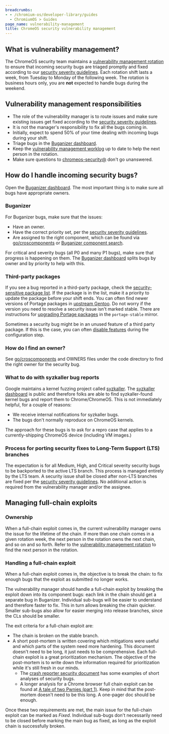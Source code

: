 ```yaml
---
breadcrumbs:
- - /chromium-os/developer-library/guides
  - ChromiumOS > Guides
page_name: vulnerability-management
title: ChromeOS security vulnerability management
---
```


## What is vulnerability management?

The ChromeOS security team maintains a [vulnerability management rotation] to
ensure that incoming security bugs are triaged promptly and fixed according to
our [security severity guidelines]. Each rotation shift lasts a week, from
Tuesday to Monday of the following week. The rotation is business hours only,
you are **not** expected to handle bugs during the weekend.

## Vulnerability management responsibilities

*   The role of the vulnerability manager is to route issues and make sure
    existing issues get fixed according to the [security severity guidelines].
*   It is not the manager's responsibility to fix all the bugs coming in.
*   Initially, expect to spend 50% of your time dealing with incoming bugs
    during your shift.
*   Triage bugs in the [Buganizer dashboard].
*   Keep the [vulnerability management worklog] up to date to help the next
    person in the rotation.
*   Make sure questions to [chromeos-security@] don't go unanswered.

## How do I handle incoming security bugs?

Open the [Buganizer dashboard]. The most important thing is to make sure all
bugs have appropriate owners.

### Buganizer

For Buganizer bugs, make sure that the issues:

*   Have an owner.
*   Have the correct priority set, per the [security severity guidelines].
*   Are assigned to the right component, which can be found via
    [go/croscomponents] or [Buganizer component search].

For critical and severity bugs (all P0 and many P1 bugs), make sure that
progress is happening on them. The [Buganizer dashboard] splits bugs by owner
and by priority to help with this.

### Third-party packages

If you see a bug reported in a third-party package, check the
[security-sensitive package list]. If the package is in the list, make it a
priority to update the package before your shift ends. You can often find newer
versions of Portage packages in [upstream Gentoo]. Do not worry if the version
you need to resolve a security issue isn't marked stable. There are
instructions for [upgrading Portage packages] in the `portage-stable` mirror.

Sometimes a security bug might be in an unused feature of a third party package.
If this is the case, you can often [disable features] during the configuration
step.

### How do I find an owner?

See [go/croscomponents] and OWNERS files under the code directory to find the
right owner for the security bug.

### What to do with syzkaller bug reports

Google maintains a kernel fuzzing project called [syzkaller]. The
[syzkaller dashboard] is public and therefore folks are able to find
syzkaller-found kernel bugs and report them to Chrome/ChromeOS. This is not
immediately helpful, for a couple of reasons:

*   We receive internal notifications for syzkaller bugs.
*   The bugs don't normally reproduce on ChromeOS kernels.

The approach for these bugs is to ask for a repro case that applies to a
currently-shipping ChromeOS device (including VM images.)

### Process for porting security fixes to Long-Term Support (LTS) branches

The expectation is for all Medium, High, and Critical severity security bugs
to be backported to the active LTS branch. This process is managed entirely by
the LTS team. A security issue shall be closed after non-LTS branches are fixed
per the [security severity guidelines]. No additional action is required from
the vulnerability manager and/or the assignee.

## Managing full-chain exploits

### Ownership

When a full-chain exploit comes in, the current vulnerability manager owns the
issue for the lifetime of the chain. If more than one chain comes in a given
rotation week, the next person in the rotation owns the next chain, and so on
and so forth. Refer to the [vulnerability management rotation] to find the next
person in the rotation.

### Handling a full-chain exploit

When a full-chain exploit comes in, the objective is to break the chain: to fix
enough bugs that the exploit as submitted no longer works.

The vulnerability manager should handle a full-chain exploit by breaking the
exploit down into its component bugs: each link in the chain should get a
separate bug in Buganizer. Individual sub-bugs will be easier to understand and
therefore faster to fix. This in turn allows breaking the chain quicker. Smaller
sub-bugs also allow for easier merging into release branches, since the CLs
should be smaller.

The exit criteria for a full-chain exploit are:

*   The chain is broken on the stable branch.
*   A short post-mortem is written covering which mitigations were useful and
    which parts of the system need more hardening. This document doesn't need to
    be long, it just needs to be comprehensive. Each full-chain exploit is a
    great prioritization mechanism. The objective of the post-mortem is to write
    down the information required for prioritization while it's still fresh in
    our minds.
    *   The [crash reporter security document] has some examples of short
        analyses of security bugs.
    *   A longer analysis for a Chrome browser full chain exploit can be found
        at [A tale of two Pwnies (part 1)]. Keep in mind that the post-mortem
        doesn't need to be this long. A one-pager doc should be enough.

Once these two requirements are met, the main issue for the full-chain exploit
can be marked as *Fixed*. Individual sub-bugs don't necessarily need to be
closed before marking the main bug as fixed, as long as the exploit chain is
successfully broken.

[vulnerability management rotation]: https://goto.google.com/chromeos-security-vulnerability-management
[security severity guidelines]: /chromium-os/developer-library/guides/bugs/security-severity-guidelines/
[vulnerability management worklog]: https://docs.google.com/document/d/1iEVgTiiO0GNcgMKMW4e61vGZeNGU2G41wg32zTaJ6qw/edit
[security-sensitive package list]: /chromium-os/developer-library/reference/security/sensitive-chromeos-packages
[Buganizer dashboard]: https://goto.google.com/cros-security-sheriff-buganizer
[go/croscomponents]: https://goto.google.com/croscomponents
[Buganizer component search]: https://b.corp.google.com/components
[upstream Gentoo]: https://packages.gentoo.org/categories
[chromeos-security@]: https://groups.google.com/a/google.com/forum/#!forum/chromeos-security
[crash reporter security document]: https://chromium.googlesource.com/chromiumos/platform2/+/HEAD/crash-reporter/docs/security.md
[A tale of two Pwnies (part 1)]: https://blog.chromium.org/2012/05/tale-of-two-pwnies-part-1.html
[syzkaller]: https://github.com/google/syzkaller
[syzkaller dashboard]: https://syzkaller.appspot.com/upstream
[LTS branches]: https://goto.google.com/chromeos-commercial-lts-g3doc
[disable features]: https://crrev.com/c/1641862/1/chromeos/config/env/net-misc/curl
[upgrading Portage packages]: /chromium-os/developer-library/guides/portage/package-upgrade-process/
